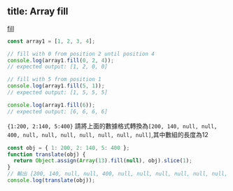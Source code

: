 title: Array fill
---

[fill](https://developer.mozilla.org/zh-TW/docs/Web/JavaScript/Reference/Global_Objects/Array/fill)

```js
const array1 = [1, 2, 3, 4];

// fill with 0 from position 2 until position 4
console.log(array1.fill(0, 2, 4));
// expected output: [1, 2, 0, 0]

// fill with 5 from position 1
console.log(array1.fill(5, 1));
// expected output: [1, 5, 5, 5]

console.log(array1.fill(6));
// expected output: [6, 6, 6, 6]
```

`{1:200, 2:140, 5:400}`
請將上面的數據格式轉換為`[200, 140, null, null, 400, null, null, null, null, null, null, null]`,其中數組的長度為12

```js
const obj = { 1: 200, 2: 140, 5: 400 };
function translate(obj) {
  return Object.assign(Array(13).fill(null), obj).slice(1);
}
// 輸出 [200, 140, null, null, 400, null, null, null, null, null, null, null]
console.log(translate(obj));
```
